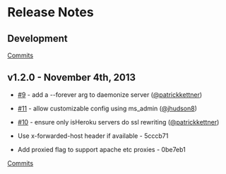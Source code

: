 # Release Notes

## Development

[Commits](https://github.com/walmartlabs/mock-server/compare/v1.2.0...master)

## v1.2.0 - November 4th, 2013

- [#9](https://github.com/walmartlabs/mock-server/pull/9) - add a --forever arg to daemonize server ([@patrickkettner](https://api.github.com/users/patrickkettner))
- [#11](https://github.com/walmartlabs/mock-server/pull/11) - allow customizable config using ms_admin ([@jhudson8](https://api.github.com/users/jhudson8))
- [#10](https://github.com/walmartlabs/mock-server/pull/10) - ensure only isHeroku servers do ssl rewriting ([@patrickkettner](https://api.github.com/users/patrickkettner))

- Use x-forwarded-host header if available - 5cccb71
- Add proxied flag to support apache etc proxies - 0be7eb1

[Commits](https://github.com/walmartlabs/mock-server/compare/v1.1.6...v1.2.0)
